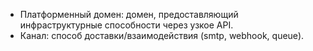 - Платформенный домен: домен, предоставляющий инфраструктурные способности через узкое API.
- Канал: способ доставки/взаимодействия (smtp, webhook, queue).
